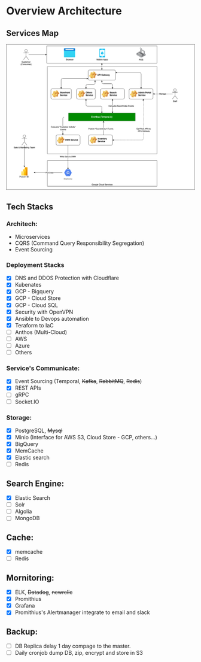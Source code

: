 # Overview Architecture

## Services Map
![Service Map](service-map.drawio.png "Title")

## Tech Stacks

### Architech:
- Microservices
- CQRS (Command Query Responsibility Segregation)
- Event Sourcing

### Deployment Stacks
- [x] DNS and DDOS Protection with Cloudflare
- [x] Kubenates
- [x] GCP - Bigquery
- [x] GCP - Cloud Store
- [x] GCP - Cloud SQL
- [x] Security with OpenVPN
- [x] Ansible to Devops automation
- [x] Teraform to IaC
- [ ] Anthos (Multi-Cloud)
- [ ] AWS
- [ ] Azure
- [ ] Others

### Service's Communicate:

- [x] Event Sourcing (Temporal, ~~Kafka~~, ~~RabbitMQ~~, ~~Redis~~)
- [x] REST APIs
- [ ] gRPC
- [ ] Socket.IO

### Storage: 
- [x] PostgreSQL, ~~Mysql~~
- [x] Minio (Interface for AWS S3, Cloud Store - GCP, others...)
- [x] BigQuery
- [x] MemCache
- [x] Elastic search
- [ ] Redis

## Search Engine:
- [x] Elastic Search
- [ ] Solr
- [ ] Algolia
- [ ] MongoDB

## Cache: 
- [x] memcache
- [ ] Redis

## Mornitoring: 
- [x] ELK, ~~Datadog~~, ~~newrelic~~ 
- [x] Promithius
- [x] Grafana
- [x] Promithius's Alertmanager integrate to email and slack

## Backup: 
- [ ] DB Replica delay 1 day compage to the master.
- [ ] Daily cronjob dump DB, zip, encrypt and store in S3